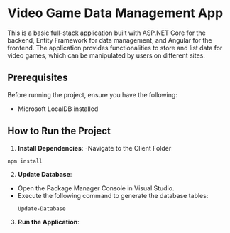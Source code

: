 # Video Game Data Management App

This is a basic full-stack application built with ASP.NET Core for the backend, Entity Framework for data management, and Angular for the frontend. The application provides functionalities to store and list data for video games, which can be manipulated by users on different sites.

## Prerequisites

Before running the project, ensure you have the following:

- Microsoft LocalDB installed

## How to Run the Project
1. **Install Dependencies**:
   -Navigate to the Client Folder
 ```
 npm install
 ```
2. **Update Database**: 
- Open the Package Manager Console in Visual Studio.
- Execute the following command to generate the database tables:
  ```
  Update-Database
  ```
3. **Run the Application**: 
